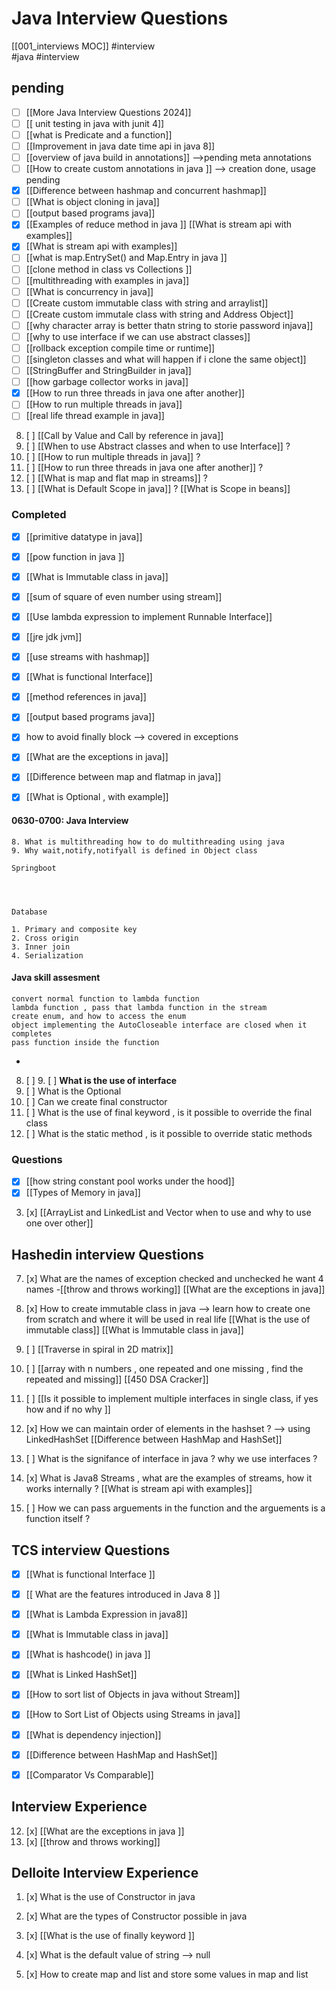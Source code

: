  # Java Interview Questions
 [[001_interviews MOC]]
 #interview  
 #java 
#interview


## pending
- [ ] [[More Java Interview Questions 2024]]
- [ ] [[  unit testing in java with junit 4]]
- [ ] [[what is Predicate and a function]]
- [ ] [[Improvement in java date time api in java 8]]
- [ ] [[overview of java build in annotations]]  -->pending meta annotations 
- [ ] [[How to create custom annotations in java ]]  --> creation done, usage pending 
- [x] [[Difference between hashmap and concurrent hashmap]]
- [ ] [[What is object cloning in java]]
- [ ] [[output based programs java]]
- [x] [[Examples of reduce method in java ]] [[What is stream api with examples]]
- [x] [[What is stream api with examples]]
- [ ] [[what is map.EntrySet() and Map.Entry in java ]]
- [ ] [[clone method in class vs Collections ]]
- [ ] [[multithreading with examples in java]]
- [ ] [[What is concurrency in java]]
- [ ] [[Create custom immutable class with string and arraylist]]
- [ ] [[Create custom immutale class with string and Address Object]]
- [ ] [[why character array is better thatn string to storie password injava]]
- [ ] [[why to use interface if we can use abstract classes]]
- [ ] [[rollback exception compile time or runtime]]
- [ ] [[singleton classes and what will happen if i clone the same object]]
- [ ] [[StringBuffer and StringBuilder in java]]
- [ ] [[how garbage collector works in java]]
- [x] [[How to run three threads in java one after another]]
- [ ] [[How to run multiple threads in java]]
- [ ] [[real life thread example in java]]
8. [ ] [[Call by Value and Call by reference in java]]
9. [ ] [[When to use Abstract classes and when to use Interface]] ?
4. [ ] [[How to run multiple threads in java]] ?
5. [ ] [[How to run three threads in java one after another]] ?
6. [ ] [[What is map and flat map in streams]] ?
7. [ ] [[What is Default Scope in java]] ? [[What is Scope in beans]]


### Completed
- [x] [[primitive datatype in java]]
- [x] [[pow function in java ]]
- [x] [[What is Immutable class in java]]
- [x] [[sum of square of even number using stream]]
- [x] [[Use lambda expression to implement Runnable Interface]]
- [x] [[jre jdk jvm]]
- [x] [[use streams with hashmap]]
- [x] [[What is functional Interface]]
- [x] [[method references in java]]
- [x] [[output based programs java]]
- [x] how to avoid finally block --> covered in exceptions
- [x] [[What are the exceptions in java]]
- [x] [[Difference between map and flatmap in java]]
- [x] [[What is Optional , with example]]


#### 0630-0700: Java Interview 

	8. What is multithreading how to do multithreading using java
	9. Why wait,notify,notifyall is defined in Object class

	Springboot
	
	


	Database
	
	1. Primary and composite key
	2. Cross origin 
	3. Inner join
	4. Serialization

#### Java skill assesment 
	convert normal function to lambda function
	lambda function , pass that lambda function in the stream
	create enum, and how to access the enum
	object implementing the AutoCloseable interface are closed when it completes
	pass function inside the function
- 
8. [ ] 9. [ ] **What is the use of interface**
10. [ ] What is the Optional
11. [ ] Can we create final constructor
4. [ ] What is the use of final keyword , is it possible to override the final class
5. [ ] What is the static method , is it possible to override static methods


### Questions 
- [x] [[how string constant pool works under the hood]]
- [x] [[Types of Memory in java]]
3. [x] [[ArrayList and LinkedList and Vector when to use and why to use one over other]]


## Hashedin interview Questions 
7. [x] What are the names of exception checked and unchecked he want 4 names -[[throw and throws working]] [[What are the exceptions in java]]
8. [x] How to create immutable class in java --> learn how to create one from scratch and where it will be used in real life [[What is the use of immutable class]] [[What is Immutable class in java]] 


12. [ ] [[Traverse in spiral in 2D matrix]]
13. [ ] [[array with n numbers , one repeated and one missing , find the repeated and missing]] [[450 DSA Cracker]]

1. [ ]  [[Is it possible to implement multiple interfaces in single class, if yes how and if no why ]]
2. [x]  How we can maintain order of elements in the hashset ?  --> using LinkedHashSet [[Difference between HashMap and HashSet]]
3. [ ]  What is the signifance of interface in java ? why we use interfaces ?
5. [x]  What is Java8 Streams , what are the examples of streams, how it works internally ? [[What is stream api with examples]]

7. [ ]  How we can pass arguements in the function and the arguements is a function itself ?



## TCS interview Questions
- [x] [[What is functional Interface ]]
- [x] [[ What are the features introduced in Java 8 ]]
- [x] [[What is Lambda Expression in java8]]
- [x] [[What is Immutable class in java]]
- [x] [[What is hashcode() in java ]] 


- [x] [[What is Linked HashSet]]
- [x] [[How to sort list of Objects in java without Stream]]
- [x] [[How to Sort List of Objects using Streams in java]]
- [x] [[What is dependency injection]]

- [x] [[Difference between HashMap and HashSet]]
- [x] [[Comparator Vs Comparable]]









## Interview Experience

12. [x] [[What are the exceptions in java ]]
13. [x] [[throw and throws working]]

## Delloite Interview Experience
1. [x] What is the use of Constructor in java 
2. [x] What are the types of Constructor possible in java

6. [x] [[What is the use of finally keyword ]]
7. [x] What is the default value of string  --> null
8. [x] How to create map and list and store some values in map and list  
















